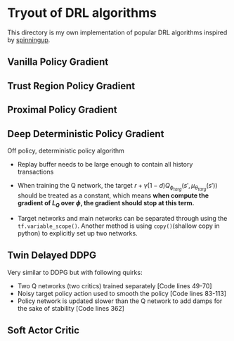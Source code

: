 # Tryout of DRL algorithms

This directory is my own implementation of popular DRL algorithms inspired by [spinningup](https://spinningup.openai.com).

## Vanilla Policy Gradient



## Trust Region Policy Gradient

## Proximal Policy Gradient

## Deep Deterministic Policy Gradient

Off policy, deterministic policy algorithm

- Replay buffer needs to be large enough to contain all history transactions

- When training the Q network, the target 
$r+{\gamma}(1-d)Q_{\phi_{targ}}(s', \mu_{\theta_{targ}}(s'))$
should be treated as a constant, which means **when compute the gradient of $L_Q$ over $\phi$, the gradient should stop at this term.**

- Target networks and main networks can be separated through using the `tf.variable_scope()`. Another method is using `copy()`(shallow copy in python) to explicitly set up two networks.




## Twin Delayed DDPG
    
Very similar to DDPG but with following quirks:

- Two Q networks (two critics) trained separately [Code lines 49-70]
- Noisy target policy action used to smooth the policy [Code lines 83-113]
- Policy network is updated slower than the Q network to add damps for the sake of stability [Code lines 362]

## Soft Actor Critic




